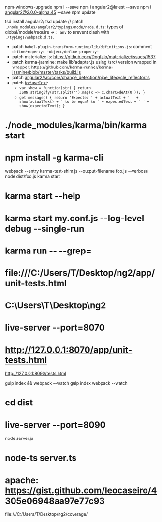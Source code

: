 npm-windows-upgrade
npm i <pkg> --save
npm i angular2@latest --save
npm i angular2@2.0.0-alpha.45 --save
npm update

tsd install angular2/
tsd update
// patch `./node_modules/angular2/typings/node/node.d.ts`: types of global/module/require -> `: any` to prevent clash with `./typings/webpack.d.ts`.

- patch `babel-plugin-transform-runtime/lib/definitions.js`: comment `defineProperty: "object/define-property"`
- patch materialize js: https://github.com/Dogfalo/materialize/issues/1537
- patch karma-jasmine: make lib/adapter.js using /src/ version wrapped in wrapper: https://github.com/karma-runner/karma-jasmine/blob/master/tasks/build.js
- patch [angular2/src/core/change_detection/pipe_lifecycle_reflector.ts](https://github.com/angular/angular/issues/5169)
- patch [toHaveText](https://github.com/angular/angular/blob/master/modules/angular2/src/testing/matchers.ts#L159-L169):
  - `var show = function(str) { return JSON.stringify(str.split('').map(x => x.charCodeAt(0))); }`
  - `get message() { return 'Expected ' + actualText + ' ' + show(actualText) + ' to be equal to ' + expectedText + ' ' + show(expectedText); }`

# ./node_modules/karma/bin/karma start
# npm install -g karma-cli
webpack --entry karma-test-shim.js --output-filename foo.js --verbose
node dist/foo.js
karma start
# karma start --help
# karma start my.conf.js --log-level debug --single-run
# karma run -- --grep=<pattern>
# file:///C:/Users/T/Desktop/ng2/app/unit-tests.html
# C:\Users\T\Desktop\ng2
# live-server --port=8070
# http://127.0.0.1:8070/app/unit-tests.html
http://127.0.0.1:8090/tests.html

gulp index && webpack --watch
gulp index
webpack --watch

# cd dist
# live-server --port=8090
node server.js
# node-ts server.ts
# apache: https://gist.github.com/leocaseiro/4305e06948aa97e77c93

file:///C:/Users/T/Desktop/ng2/coverage/
